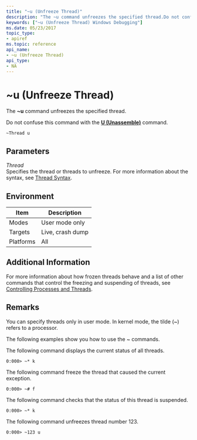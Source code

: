 ```yaml
---
title: "~u (Unfreeze Thread)"
description: "The ~u command unfreezes the specified thread.Do not confuse this command with the U (Unassemble) command."
keywords: ["~u (Unfreeze Thread) Windows Debugging"]
ms.date: 05/23/2017
topic_type:
- apiref
ms.topic: reference
api_name:
- ~u (Unfreeze Thread)
api_type:
- NA
---
```


# ~u (Unfreeze Thread)

The **~u** command unfreezes the specified thread.

Do not confuse this command with the [**U (Unassemble)**](u--unassemble-.md) command.

```dbgcmd
~Thread u 
```

## Parameters

<span id="_______Thread______"></span><span id="_______thread______"></span><span id="_______THREAD______"></span> *Thread*   
Specifies the thread or threads to unfreeze. For more information about the syntax, see [Thread Syntax](thread-syntax.md).

## Environment

| Item      | Description      |
|-----------|------------------|
| Modes     | User mode only   |
| Targets   | Live, crash dump |
| Platforms | All              |

## Additional Information

For more information about how frozen threads behave and a list of other commands that control the freezing and suspending of threads, see [Controlling Processes and Threads](../debugger/controlling-processes-and-threads.md).

## Remarks

You can specify threads only in user mode. In kernel mode, the tilde (~) refers to a processor.

The following examples show you how to use the ~ commands.

The following command displays the current status of all threads.

```dbgcmd
0:000> ~* k
```

The following command freeze the thread that caused the current exception.

```dbgcmd
0:000> ~# f
```

The following command checks that the status of this thread is suspended.

```dbgcmd
0:000> ~* k
```

The following command unfreezes thread number 123.

```dbgcmd
0:000> ~123 u
```
